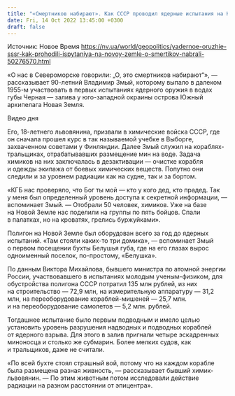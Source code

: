 ```yaml
---
title: "«Смертников набирают». Как СССР проводил ядерные испытания на Новой Земле — вспоминает 90-летний львовянин, служивший в районе событий"
date: Fri, 14 Oct 2022 13:45:00 +0300
draft: false
---
```

Источник: Новое Время https://nv.ua/world/geopolitics/yadernoe-oruzhie-sssr-kak-prohodili-ispytaniya-na-novoy-zemle-o-smertikov-nabrali-50276570.html


«О нас в Североморске говорили: „О, это смертников набирают“», — рассказывает 90-летний Владимир Змый, которому выпало в далеком 1955-м участвовать в первых испытаниях ядерного оружия в водах губы Черная — залива у юго-западной окраины острова Южный архипелага Новая Земля.

 Видео дня   

Его, 18-летнего львовянина, призвали в химические войска СССР, где он сначала прошел курс в так называемой учебке в Выборге, захваченном советами у Финляндии. Далее Змый служил на кораблях-тральщиках, отрабатывавших размещение мин на воде. Задача химиков на них заключалась в дезактивации — очистке корабля и одежды экипажа от боевых химических веществ. Попутно они следили и за уровнем радиации как на судне, так и за бортом.

«КГБ нас проверяло, что Бог ты мой — кто у кого дед, кто прадед. Так у меня был определенный уровень доступа к секретной информации, — вспоминает Змый. — Отобрали 50 человек, химиков. Уже на базе на Новой Земле нас поделили на группы по пять бойцов. Спали в палатках, но на кроватях, грелись буржуйками».

Полигон на Новой Земле был оборудован всего за год до ядерных испытаний. «Там стояли каких-то три домика», — вспоминает Змый о первом посещении бухты Белушья губа, где на его глазах вырос одноименный поселок, по-простому, «Белушка».

По данным Виктора Михайлова, бывшего министра по атомной энергии России, участвовавшего в испытаниях молодым ученым-физиком, для обустройства полигона СССР потратил 135 млн рублей, из них на строительство — 72,9 млн, на измерительную аппаратуру — 31,2 млн, на переоборудование кораблей-мишеней — 25,7 млн. и на переоборудование самолетов — 5,2 млн. рублей.

Тогдашнее испытание было первым подводным и имело целью установить уровень разрушения надводных и подводных кораблей от ядерного взрыва. Для этого в залив пригнали четыре эскадренных миноносца и столько же субмарин. Более мелких судов, как и тральщиков, даже не считали.

«По всей бухте стоял страшный вой, потому что на каждом корабле была размещена разная живность, — рассказывает бывший химик-львовянин. — По этим животным потом исследовали действие радиации на разном расстоянии от эпицентра».
